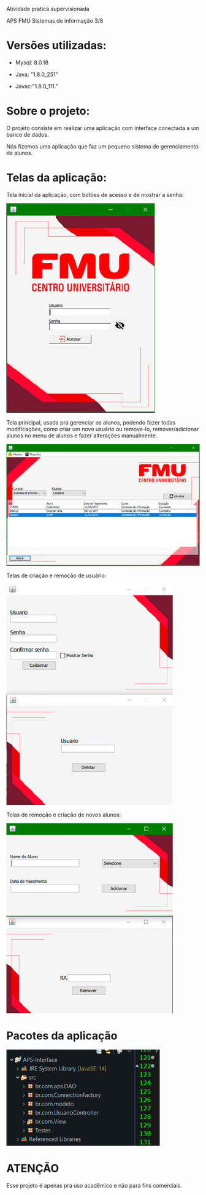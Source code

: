 Atividade pratica supervisionada

APS FMU Sistemas de informação 3/8

# Versões utilizadas:

- Mysql: 8.0.18

- Java: "1.8.0_251"

- Javac:"1.8.0_111."

# Sobre o projeto:

O projeto consiste em realizar uma aplicação com interface conectada a um banco de dados.

Nós fizemos uma aplicação que faz um pequeno sistema de gerenciamento de alunos.

# Telas da aplicação:

Tela inicial da aplicação, com botões de acesso e de mostrar a senha:

![](https://github.com/wagnerlim/APS-interface/blob/master/Imagens/printREADME/Tela%20Login%20print.png)



Tela principal, usada pra gerenciar os alunos, podendo fazer todas modificações, como criar um novo usuário ou remove-lo, remover/adicionar alunos no menu de alunos e fazer alterações manualmente.



![](https://github.com/wagnerlim/APS-interface/blob/master/Imagens/printREADME/Tela%20Principal.png)

Telas de criação e remoção de usuário: 

![](https://github.com/wagnerlim/APS-interface/blob/master/Imagens/printREADME/AdicionarEremoverusuario.png)

Telas de remoção e criação de novos alunos:

![](https://github.com/wagnerlim/APS-interface/blob/master/Imagens/printREADME/TelaRemo%C3%A7%C3%A3oEadicionar.png)

# Pacotes da aplicação

![](https://github.com/wagnerlim/APS-interface/blob/master/Imagens/printREADME/Aps%20print%201.png)

# ATENÇÃO

Esse projeto é apenas pra uso acadêmico e não para fins comerciais. 


